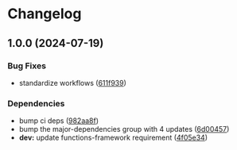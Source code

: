 # Changelog

## 1.0.0 (2024-07-19)


### Bug Fixes

* standardize workflows ([611f939](https://github.com/agrc/deq-eid-skid/commit/611f93912a49270098f06599431c42da82b57a41))


### Dependencies

* bump ci deps ([982aa8f](https://github.com/agrc/deq-eid-skid/commit/982aa8f6c2a67d391c0b7794b54d0c57e72def40))
* bump the major-dependencies group with 4 updates ([6d00457](https://github.com/agrc/deq-eid-skid/commit/6d00457bb46283dfc680b5074a00211022a57a8d))
* **dev:** update functions-framework requirement ([4f05e34](https://github.com/agrc/deq-eid-skid/commit/4f05e3484335b472b6dc1b32ba271acb8c0ddf59))
